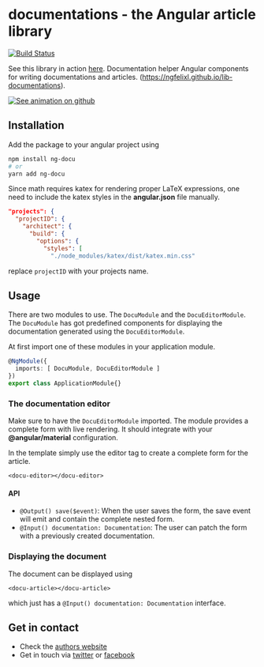 # documentations - the Angular article library

[![Build Status](https://travis-ci.org/ngfelixl/lib-documentations.svg?branch=master)](https://travis-ci.org/ngfelixl/lib-documentations)

See this library in action [here](https://ngfelixl.github.io/lib-documentations). Documentation helper Angular components for writing documentations and articles. (https://ngfelixl.github.io/lib-documentations).

[![See animation on github](https://github.com/ngfelixl/lib-documentations/blob/master/projects/documentations/img/animation_docu.gif)](https://github.com/ngfelixl/lib-documentations/blob/master/projects/documentations/img/animation_docu.gif)

## Installation

Add the package to your angular project using

```bash
npm install ng-docu
# or
yarn add ng-docu
```

Since math requires katex for rendering proper LaTeX expressions, one
need to include the katex styles in the **angular.json** file manually.

```json
"projects": {
  "projectID": {
    "architect": {
      "build": {
        "options": {
          "styles": [
            "./node_modules/katex/dist/katex.min.css"
```

replace `projectID` with your projects name.

## Usage

There are two modules to use. The `DocuModule` and the `DocuEditorModule`. The
`DocuModule` has got predefined components for displaying the documentation generated
using the `DocuEditorModule`.

At first import one of these modules in your application module.

```typescript
@NgModule({
  imports: [ DocuModule, DocuEditorModule ]
})
export class ApplicationModule{}
```

### The documentation editor

Make sure to have the `DocuEditorModule` imported. The module provides a complete form with live rendering. It should integrate with your **@angular/material** configuration.

In the template simply use the editor tag to create a complete form for the article.

```
<docu-editor></docu-editor>
```

#### <docu-editor> API

- `@Output() save($event)`: When the user saves the form, the save event will emit and contain the complete nested form.
- `@Input() documentation: Documentation`: The user can patch the form with a previously created documentation.

### Displaying the document

The document can be displayed using

```
<docu-article></docu-article>
```

which just has a `@Input() documentation: Documentation` interface.

## Get in contact

- Check the [authors website](https://felixlemke.com)
- Get in touch via [twitter](https://twitter.com/ngfelixl) or [facebook](https://www.facebook.com/ngfelixlemke/)